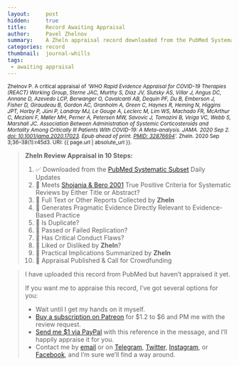 ```yaml
---
layout:     post
hidden:     true
title:      Record Awaiting Appraisal
author:     Pavel Zhelnov
summary:    A Zheln appraisal record downloaded from the PubMed Systematic Subset daily updates.
categories: record
thumbnail:  journal-whills
tags:
 - awaiting appraisal
---
```


<small>Zhelnov P. A critical appraisal of _‘WHO Rapid Evidence Appraisal for COVID-19 Therapies (REACT) Working Group, Sterne JAC, Murthy S, Diaz JV, Slutsky AS, Villar J, Angus DC, Annane D, Azevedo LCP, Berwanger O, Cavalcanti AB, Dequin PF, Du B, Emberson J, Fisher D, Giraudeau B, Gordon AC, Granholm A, Green C, Haynes R, Heming N, Higgins JPT, Horby P, Jüni P, Landray MJ, Le Gouge A, Leclerc M, Lim WS, Machado FR, McArthur C, Meziani F, Møller MH, Perner A, Petersen MW, Savovic J, Tomazini B, Veiga VC, Webb S, Marshall JC. Association Between Administration of Systemic Corticosteroids and Mortality Among Critically Ill Patients With COVID-19: A Meta-analysis. JAMA. 2020 Sep 2. [doi: 10.1001/jama.2020.17023](https://doi.org/10.1001/jama.2020.17023). Epub ahead of print. [PMID: 32876694](https://pubmed.gov/32876694)’._ Zheln. 2020 Sep 3;36–38(1):r45d3. URI: {{ page.url | absolute_url }}.</small>

> **Zheln Review Appraisal in 10 Steps:**
>
> 1. ✅ Downloaded from the [PubMed Systematic Subset](https://p1m.org/ssb) Daily Updates
> 2. 🔄 Meets [Shojania & Bero 2001](https://www.researchgate.net/publication/11820967_Taking_Advantage_of_the_Explosion_of_Systematic_Reviews_An_Efficient_MEDLINE_Search_Strategy) True Positive Criteria for Systematic Reviews by Either Title or Abstract?
> 3. 🔄 Full Text or Other Reports Collected by **Zheln**
> 4. 🔄 Generates Pragmatic Evidence Directly Relevant to Evidence-Based Practice
> 5. 🔄 Is Duplicate?
> 6. 🔄 Passed or Failed Replication?
> 7. 🔄 Has Critical Conduct Flaws?
> 8. 🔄 Liked or Disliked by **Zheln**?
> 9. 🔄 Practical Implications Summarized by **Zheln**
> 10. 🔄 Appraisal Published & Call for Crowdfunding

> I have uploaded this record from PubMed but haven’t appraised it yet.
>
> If you want me to appraise this record, I’ve got several options for you:
> * Wait until I get my hands on it myself.
> * [Buy a subscription on Patreon](https://patreon.com/zheln) for $1.2 to $6 and PM me with the review request.
> * [Send me $1 via PayPal](https://paypal.me/pjelnov) with this reference in the message, and I’ll happily appraise it for you.
> * Contact me by [email](mailto:pavel@zheln.com) or on [Telegram](https://t.me/drzhelnov), [Twitter](https://twitter.com/drzhelnov), [Instagram](https://instagram.com/igzheln), or [Facebook](https://facebook.com/drzhelnov), and I’m sure we’ll find a way around.
